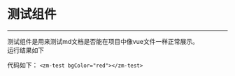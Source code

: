 # 测试组件
---

测试组件是用来测试md文档是否能在项目中像vue文件一样正常展示。
<br>
运行结果如下
<zm-test bgColor="red"></zm-test>

代码如下：
`<zm-test bgColor="red"></zm-test>`
